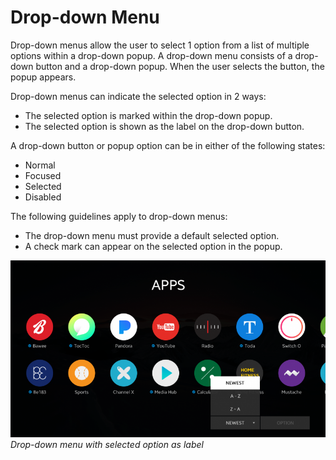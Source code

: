 # Drop-down Menu

Drop-down menus allow the user to select 1 option from a list of multiple options within a drop-down popup. A drop-down menu consists of a drop-down button and a drop-down popup. When the user selects the button, the popup appears.



Drop-down menus can indicate the selected option in 2 ways:

- The selected option is marked within the drop-down popup.
- The selected option is shown as the label on the drop-down button.


A drop-down button or popup option can be in either of the following states:

- Normal
- Focused
- Selected
- Disabled


The following guidelines apply to drop-down menus:

- The drop-down menu must provide a default selected option.
- A check mark can appear on the selected option in the popup.




![drop-down menu](media/uc_03_6_ui_dropdown_menu_re-850x478.png)<br>
*Drop-down menu with selected option as label*
